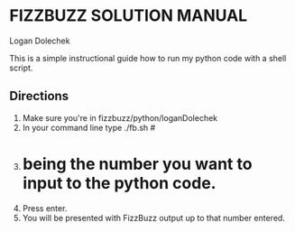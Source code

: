 # FIZZBUZZ SOLUTION MANUAL

Logan Dolechek

This is a simple instructional guide how to run my python code with a shell script. 

## Directions

1. Make sure you're in fizzbuzz/python/loganDolechek
2. In your command line type ./fb.sh # 
3. # being the number you want to input to the python code. 
4. Press enter. 
5. You will be presented with FizzBuzz output up to that number entered. 

